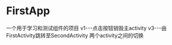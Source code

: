 # FirstApp
一个用于学习和测试组件的项目
v1---点击按钮销毁主activity
v3---由FirstActivity跳转至SecondActivity 两个activity之间的切换
